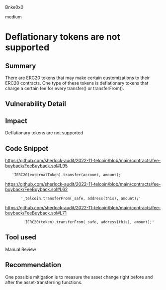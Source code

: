 Bnke0x0

medium

# Deflationary tokens are not supported

## Summary
There are ERC20 tokens that may make certain customizations to their ERC20 contracts. One type of these tokens is deflationary tokens that charge a certain fee for every transfer() or transferFrom().

## Vulnerability Detail

## Impact
Deflationary tokens are not supported

## Code Snippet
https://github.com/sherlock-audit/2022-11-telcoin/blob/main/contracts/fee-buyback/FeeBuyback.sol#L95

       'IERC20(externalToken).transfer(account, amount);'

https://github.com/sherlock-audit/2022-11-telcoin/blob/main/contracts/fee-buyback/FeeBuyback.sol#L62

           '_telcoin.transferFrom(_safe, address(this), amount);'
https://github.com/sherlock-audit/2022-11-telcoin/blob/main/contracts/fee-buyback/FeeBuyback.sol#L71

            'IERC20(token).transferFrom(_safe, address(this), amount);'

## Tool used

Manual Review

## Recommendation
One possible mitigation is to measure the asset change right before and after the asset-transferring functions.